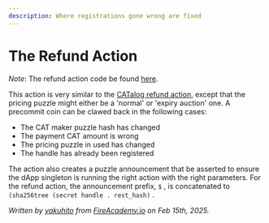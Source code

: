```yaml
---
description: Where registrations gone wrong are fixed
---
```


# The Refund Action

_Note_: The refund action code be found [here](https://github.com/Yakuhito/slot-machine/blob/master/puzzles/actions/xchandles/refund.clsp).

This action is very similar to the [CATalog refund action](https://docs.catalog.cat/technical-manual/catalog/the-refund-action), except that the pricing puzzle might either be a 'normal' or 'expiry auction' one. A precommit coin can be clawed back in the following cases:

* The CAT maker puzzle hash has changed
* The payment CAT amount is wrong
* The pricing puzzle in used has changed
* The handle has already been registered

The action also creates a puzzle announcement that be asserted to ensure the dApp singleton is running the right action with the right parameters. For the refund action, the announcement prefix, `$` , is concatenated to `(sha256tree (secret handle . rest_hash)` .

_Written by_ [_yakuhito_](https://x.com/yakuh1t0) _from_ [_FireAcademy.io_](https://fireacademy.io/) _on Feb 15th, 2025._
